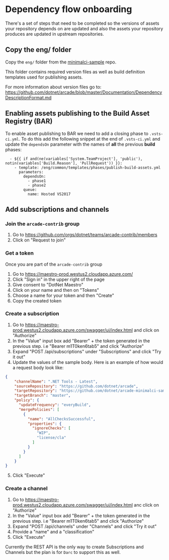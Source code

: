 # Dependency flow onboarding

There's a set of steps that need to be completed so the versions of assets your repository depends on are updated and also the assets your repository produces are updated in upstream repositories.

## Copy the eng/ folder

Copy the `eng/` folder from the [minimalci-sample](https://github.com/dotnet/arcade-minimalci-sample) repo. 

This folder contains required version files as well as build definition templates used for publishing assets.

For more information about version files go to: https://github.com/dotnet/arcade/blob/master/Documentation/DependencyDescriptionFormat.md

## Enabling assets publishing to the Build Asset Registry (BAR)

To enable asset publishing to BAR we need to add a closing phase to `.vsts-ci.yml`. To do this add the following snippet at the end of `.vsts-ci.yml` and update the `dependsOn` parameter with the names 
of **all** the previous **build** phases:

```
  - ${{ if and(ne(variables['System.TeamProject'], 'public'), notin(variables['Build.Reason'], 'PullRequest')) }}:
    - template: /eng/common/templates/phases/publish-build-assets.yml
      parameters:
        dependsOn:
          - phase1
          - phase2
        queue: 
          name: Hosted VS2017
```

## Add subscriptions and channels

### Join the `arcade-contrib` group

1. Go to https://github.com/orgs/dotnet/teams/arcade-contrib/members
2. Click on "Request to join"

### Get a token

Once you are part of the `arcade-contrib` group

1. Go to https://maestro-prod.westus2.cloudapp.azure.com/
2. Click "Sign in" in the upper right of the page
3. Give consent to "DotNet Maestro"
4. Click on your name and then on "Tokens"
5. Choose a name for your token and then "Create"
6. Copy the created token

### Create a subscription

1. Go to https://maestro-prod.westus2.cloudapp.azure.com/swagger/ui/index.html and click on "Authorize"
2. In the "Value" input box add "Bearer" + the token generated in the previous step. i.e "Bearer m1T0ken6tab5" and click "Authorize"
3. Expand "POST /api/subscriptions" under "Subscriptions" and click "Try it out"
4. Update the values of the sample body. Here is an example of how would a request body look like:
``` json
{
    "channelName": ".NET Tools - Latest",
    "sourceRepository": "https://github.com/dotnet/arcade",
    "targetRepository": "https://github.com/dotnet/arcade-minimalci-sample",
    "targetBranch": "master",
    "policy": {
      "updateFrequency": "everyBuild",
      "mergePolicies": [
        {
          "name": "AllChecksSuccessful",
          "properties": {
            "ignoreChecks": [
              "WIP",
              "license/cla"
            ]
          }
        }
      ]
    }
}
```
5. Click "Execute"

### Create a channel 

1. Go to https://maestro-prod.westus2.cloudapp.azure.com/swagger/ui/index.html anc click on "Authorize"
2. In the "Value" input box add "Bearer" + the token generated in the previous step. i.e "Bearer m1T0ken6tab5" and click "Authorize"
3. Expand "POST /api/channels" under "Channels" and click "Try it out"
4. Provide a "name" and a "classification"
5. Click "Execute"

Currently the REST API is the only way to create Subscriptions and Channels but the plan is for `Darc` to support this as well.



